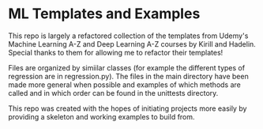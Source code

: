 # ML Templates and Examples

This repo is largely a refactored collection of the templates from Udemy's Machine Learning A-Z and Deep Learning A-Z courses by Kirill and Hadelin. Special thanks to them for allowing me to refactor their templates!

Files are organized by simiilar classes (for example the different types of regression are in regression.py). The files in the main directory have been made more general when possible and examples of which methods are called and in which order can be found in the unittests directory.

This repo was created with the hopes of initiating projects more easily by providing a skeleton and working examples to build from.

